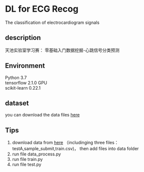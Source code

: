 # DL for ECG Recog
 The classification of electrocardiogram signals
## description
天池实验室学习赛：
零基础入门数据挖掘-心跳信号分类预测

## Environment
Python 3.7  
tensorflow 2.1.0 GPU  
scikit-learn 0.22.1  

## dataset
you can download the data files [here](https://tianchi.aliyun.com/dataset/dataDetail?dataId=94490)

## Tips
1. download data from [here](https://tianchi.aliyun.com/dataset/dataDetail?dataId=94490) （includinging three files：testA,sample_submit,train.csv)， then add files into data folder
1. run file data_process.py  
1. run file train.py  
1. run file test.py
